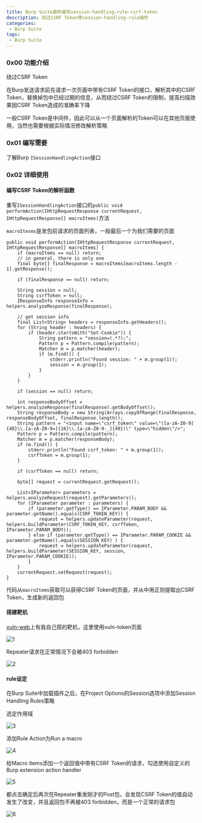 ```yaml
---
title: Burp Suite插件编写session-handling-rule-csrf-token
description: 绕过CSRF Token等session-handling-rule插件
categories:
 - Burp Suite
tags:
 - Burp Suite
---
```


### 0x00 功能介绍
绕过CSRF Token

在Burp发送请求前先请求一次页面中带有CSRF Token的接口，解析其中的CSRF Token，替换掉包中已经过期的信息，从而绕过CSRF Token的限制，提高扫描效果因CSRF Token造成的准确率下降

一般CSRF Token是中间件，因此可以从一个页面解析的Token可以在其他页面使用，当然也需要根据实际情况修改解析策略

### 0x01 编写需要
了解Burp `ISessionHandlingAction`接口

### 0x02 详细使用
#### 编写CSRF Token的解析函数
重写`ISessionHandlingAction`接口的`public void performAction(IHttpRequestResponse currentRequest, IHttpRequestResponse[] macroItems)`方法

`macroItesms`是发包前请求的页面列表，一般最后一个为我们需要的页面

```
public void performAction(IHttpRequestResponse currentRequest, IHttpRequestResponse[] macroItems) {
	if (macroItems == null) return;
	// in general, there is only one
	final byte[] finalResponse = macroItems[macroItems.length - 1].getResponse();

	if (finalResponse == null) return;

	String session = null;
	String csrfToken = null;
	IResponseInfo responseInfo = helpers.analyzeResponse(finalResponse);

	// get session info
	final List<String> headers = responseInfo.getHeaders();
	for (String header : headers) {
		if (header.startsWith("Set-Cookie")) {
			String pattern = "session=(.*?);";
			Pattern p = Pattern.compile(pattern);
			Matcher m = p.matcher(header);
			if (m.find()) {
				stderr.println("Found session: " + m.group(1));
				session = m.group(1);
			}
		}
	}

	if (session == null) return;

	int responseBodyOffset = helpers.analyzeResponse(finalResponse).getBodyOffset();
	String responseBody = new String(Arrays.copyOfRange(finalResponse, responseBodyOffset, finalResponse.length));
	String pattern = "<input name=\"csrf_token\" value=\"([a-zA-Z0-9]{40}\\.[a-zA-Z0-9=]{16}\\.[a-zA-Z0-9-_]{40})\" type=\"hidden\"/>";
	Pattern p = Pattern.compile(pattern);
	Matcher m = p.matcher(responseBody);
	if (m.find()) {
		stderr.println("Found csrf_token: " + m.group(1));
		csrfToken = m.group(1);
	}

	if (csrfToken == null) return;

	byte[] request = currentRequest.getRequest();

	List<IParameter> parameters = helpers.analyzeRequest(request).getParameters();
	for (IParameter parameter : parameters) {
		if (parameter.getType() == IParameter.PARAM_BODY && parameter.getName().equals(CSRF_TOKEN_KEY)) {
			request = helpers.updateParameter(request, helpers.buildParameter(CSRF_TOKEN_KEY, csrfToken, IParameter.PARAM_BODY));
		} else if (parameter.getType() == IParameter.PARAM_COOKIE && parameter.getName().equals(SESSION_KEY) ) {
			request = helpers.updateParameter(request, helpers.buildParameter(SESSION_KEY, session, IParameter.PARAM_COOKIE));
		}
	}
	currentRequest.setRequest(request);
}
```

代码从`macroItems`获取可以获得CSRF Token的页面，并从中用正则提取出CSRF Token，生成新的返回包

#### 搭建靶机
[vuln-web](https://github.com/milkfr/burp-extenders/tree/master/vuln-web)上有我自己搭的靶机，这里使用vuln-token页面

![1](https://milkfr.github.io/assets/images/posts/2018-05-21-burp-extender-session-handling-rule-csrf-token/1.png)

Repeater请求在正常情况下会被403 forbidden

![2](https://milkfr.github.io/assets/images/posts/2018-05-21-burp-extender-session-handling-rule-csrf-token/2.png)

#### rule设定
在Burp Suite中加载插件之后，在Project Options的Session选项中添加Session Handling Rules策略

选定作用域

![3](https://milkfr.github.io/assets/images/posts/2018-05-21-burp-extender-session-handling-rule-csrf-token/3.png)

添加Rule Action为Run a macro

![4](https://milkfr.github.io/assets/images/posts/2018-05-21-burp-extender-session-handling-rule-csrf-token/4.png)

给Macro items添加一个返回值中带有CSRF Token的请求，勾选使用自定义的Burp extension action handler

![5](https://milkfr.github.io/assets/images/posts/2018-05-21-burp-extender-session-handling-rule-csrf-token/5.png)

都点击确定后再次在Repeater重发刚才的Post包，会发现CSRF Token的值自动发生了改变，并且返回包不再被403 forbidden，而是一个正常的请求包

![6](https://milkfr.github.io/assets/images/posts/2018-05-21-burp-extender-session-handling-rule-csrf-token/6.png)